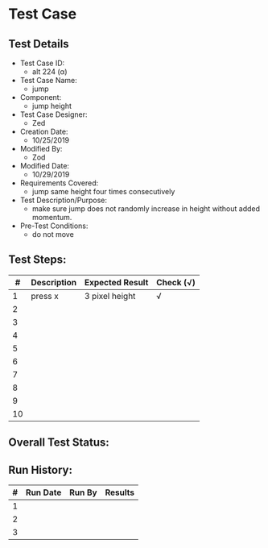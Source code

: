 # Test Case 

## Test Details

* Test Case ID:
  * alt 224 (α)
* Test Case Name:
  * jump
* Component: 
  * jump height
* Test Case Designer:
  * Zed
* Creation Date:
  * 10/25/2019
* Modified By:
  * Zod
* Modified Date:
  * 10/29/2019
* Requirements Covered:
  * jump same height four times consecutively 
* Test Description/Purpose:
  * make sure jump does not randomly increase in height without added momentum.
* Pre-Test Conditions:
  * do not move
## Test Steps: 
| # | Description | Expected Result | Check (√) |
| --- | --- | --- | --- |
| 1 |press x | 3 pixel height|√ |			
| 2 | | | |			
| 3 | | | |			
| 4 | | | |			
| 5 | | | |			
| 6 | | | |			
| 7 | | | |			
| 8 | | | |			
| 9 | | | |			
| 10 | | | |			

## Overall Test Status:



## Run History:
| # |	Run Date |	Run By |	Results |
| --- | --- | --- | --- |
| 1 | | | |			
| 2 | | | |			
| 3 | | | |			

